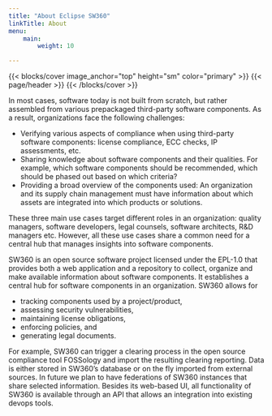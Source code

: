 ```yaml
---
title: "About Eclipse SW360"
linkTitle: About
menu:
    main:
        weight: 10

---
```


{{< blocks/cover image_anchor="top" height="sm" color="primary" >}}
{{< page/header >}}
{{< /blocks/cover >}}

<div class="container l-container--padded">


<div class="row">
<div class="col-12 col-lg-8">

In most cases, software today is not built from scratch, but rather assembled from various prepackaged third-party software components. As a result, organizations face the following challenges:

* Verifying various aspects of compliance when using third-party software components: license compliance, ECC checks, IP assessments, etc.
* Sharing knowledge about software components and their qualities. For example, which software components should be recommended, which should be phased out based on which criteria?
* Providing a broad overview of the components used: An organization and its supply chain management must have information about which assets are integrated into which products or solutions.

These three main use cases target different roles in an organization: quality managers, software developers, legal counsels, software architects, R&D managers etc. However, all these use cases share a common need for a central hub that manages insights into software components.

SW360 is an open source software project licensed under the EPL-1.0 that provides both a web application and a repository to collect, organize and make available information about software components. It establishes a central hub for software components in an organization. SW360 allows for

* tracking components used by a project/product,
* assessing security vulnerabilities,
* maintaining license obligations,
* enforcing policies, and
* generating legal documents.

For example, SW360 can trigger a clearing process in the open source compliance tool FOSSology and import the resulting clearing reporting. Data is either stored in SW360’s database or on the fly imported from external sources. In future we plan to have federations of SW360 instances that share selected information. Besides its web-based UI, all functionality of SW360 is available through an API that allows an integration into existing devops tools.
</div>

</div>
</div>
